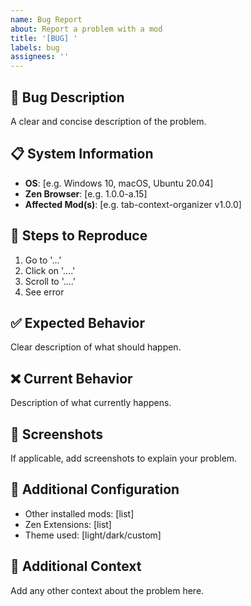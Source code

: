 ```yaml
---
name: Bug Report
about: Report a problem with a mod
title: '[BUG] '
labels: bug
assignees: ''
---
```


## 🐛 Bug Description

A clear and concise description of the problem.

## 📋 System Information

- **OS**: [e.g. Windows 10, macOS, Ubuntu 20.04]
- **Zen Browser**: [e.g. 1.0.0-a.15]
- **Affected Mod(s)**: [e.g. tab-context-organizer v1.0.0]

## 🔄 Steps to Reproduce

1. Go to '...'
2. Click on '....'
3. Scroll to '....'
4. See error

## ✅ Expected Behavior

Clear description of what should happen.

## ❌ Current Behavior

Description of what currently happens.

## 📸 Screenshots

If applicable, add screenshots to explain your problem.

## 🔧 Additional Configuration

- Other installed mods: [list]
- Zen Extensions: [list]
- Theme used: [light/dark/custom]

## 📝 Additional Context

Add any other context about the problem here.
